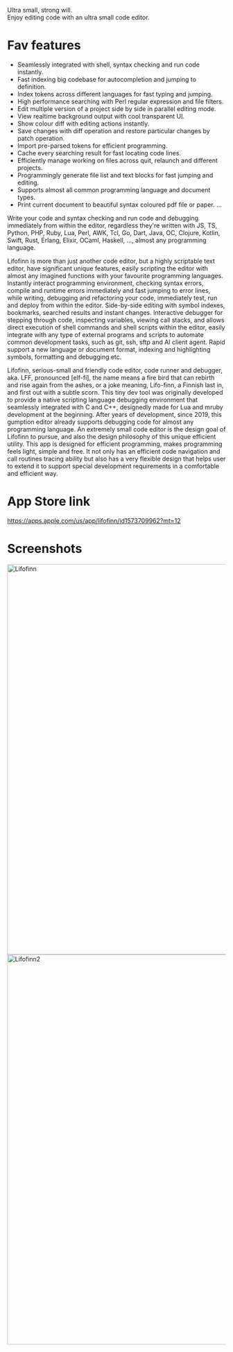 Ultra small, strong will.<br>
Enjoy editing code with an ultra small code editor.


Fav features
==============
* Seamlessly integrated with shell, syntax checking and run code instantly.
* Fast indexing big codebase for autocompletion and jumping to definition.
* Index tokens across different languages for fast typing and jumping.
* High performance searching with Perl regular expression and file filters.
* Edit multiple version of a project side by side in parallel editing mode.
* View realtime background output with cool transparent UI.
* Show colour diff with editing actions instantly.
* Save changes with diff operation and restore particular changes by patch operation.
* Import pre-parsed tokens for efficient programming.
* Cache every searching result for fast locating code lines.
* Efficiently manage working on files across quit, relaunch and different projects.
* Programmingly generate file list and text blocks for fast jumping and editing.
* Supports almost all common programming language and document types.
* Print current document to beautiful syntax coloured pdf file or paper.
...

Write your code and syntax checking and run code and debugging immediately from within the editor, regardless they're written with JS, TS, Python, PHP, Ruby, Lua, Perl, AWK, Tcl, Go, Dart, Java, OC, Clojure, Kotlin, Swift, Rust, Erlang, Elixir, OCaml, Haskell, ..., almost any programming language.

Lifofinn is more than just another code editor, but a highly scriptable text editor, have significant unique features, easily scripting the editor with almost any imagined functions with your favourite programming languages. Instantly interact programming environment, checking syntax errors, compile and runtime errors immediately and fast jumping to error lines, while writing, debugging and refactoring your code, immediately test, run and deploy from within the editor. Side-by-side editing with symbol indexes, bookmarks, searched results and instant changes. Interactive debugger for stepping through code, inspecting variables, viewing call stacks, and allows direct execution of shell commands and shell scripts within the editor, easily integrate with any type of external programs and scripts to automate common development tasks, such as git, ssh, sftp and AI client agent. Rapid support a new language or document format, indexing and highlighting symbols, formatting and debugging etc.

Lifofinn, serious-small and friendly code editor, code runner and debugger, aka. LFF, pronounced [еlf-fi], the name means a fire bird that can rebirth and rise again from the ashes, or a joke meaning, Lifo-finn, a Finnish last in, and first out with a subtle scorn. This tiny dev tool was originally developed to provide a native scripting language debugging environment that seamlessly integrated with C and C++, designedly made for Lua and mruby development at the beginning. After years of development, since 2019, this gumption editor already supports debugging code for almost any programming language. An extremely small code editor is the design goal of Lifofinn to pursue, and also the design philosophy of this unique efficient utility. This app is designed for efficient programming, makes programming feels light, simple and free. It not only has an efficient code navigation and call routines tracing ability but also has a very flexible design that helps user to extend it to support special development requirements in a comfortable and efficient way.


App Store link
================
https://apps.apple.com/us/app/lifofinn/id1573709962?mt=12


Screenshots
================

<img width="1440" height="900" alt="Lifofinn" src="https://github.com/user-attachments/assets/2c81b28b-b0b0-4ff7-ba4a-d25a68bc238f" />

<img width="1440" height="900" alt="Lifofinn2" src="https://github.com/user-attachments/assets/74a8d5d7-8eb8-46a0-96b0-d26192454c41" />


